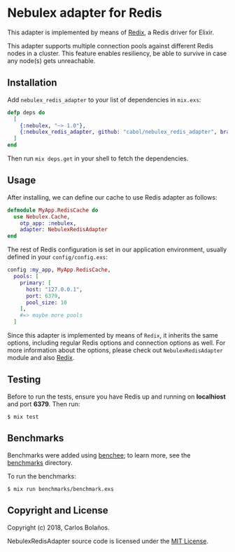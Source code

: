 # Nebulex adapter for Redis

This adapter is implemented by means of [Redix](https://github.com/whatyouhide/redix),
a Redis driver for Elixir.

This adapter supports multiple connection pools against different Redis nodes
in a cluster. This feature enables resiliency, be able to survive in case any
node(s) gets unreachable.

## Installation

Add `nebulex_redis_adapter` to your list of dependencies in `mix.exs`:

```elixir
defp deps do
  [
    {:nebulex, "~> 1.0"},
    {:nebulex_redis_adapter, github: "cabol/nebulex_redis_adapter", branch: "master"}
  ]
end
```

Then run `mix deps.get` in your shell to fetch the dependencies.

## Usage

After installing, we can define our cache to use Redis adapter as follows:

```elixir
defmodule MyApp.RedisCache do
  use Nebulex.Cache,
    otp_app: :nebulex,
    adapter: NebulexRedisAdapter
end
```

The rest of Redis configuration is set in our application environment, usually
defined in your `config/config.exs`:

```elixir
config :my_app, MyApp.RedisCache,
  pools: [
    primary: [
      host: "127.0.0.1",
      port: 6379,
      pool_size: 10
    ],
    #=> maybe more pools
  ]
```

Since this adapter is implemented by means of `Redix`, it inherits the same
options, including regular Redis options and connection options as well. For
more information about the options, please check out `NebulexRedisAdapter`
module and also [Redix](https://github.com/whatyouhide/redix).

## Testing

Before to run the tests, ensure you have Redis up and running on **localhiost**
and port **6379**. Then run:

```
$ mix test
```

## Benchmarks

Benchmarks were added using [benchee](https://github.com/PragTob/benchee);
to learn more, see the [benchmarks](./benchmarks) directory.

To run the benchmarks:

```
$ mix run benchmarks/benchmark.exs
```

## Copyright and License

Copyright (c) 2018, Carlos Bolaños.

NebulexRedisAdapter source code is licensed under the [MIT License](LICENSE).
